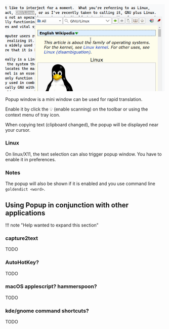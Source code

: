 ![popup window](img/popup.webp)

Popup window is a mini window can be used for rapid translation.

Enable it by click the 💡 (enable scanning) on the toolbar or using the context menu of tray icon.

When copying text (clipboard changed), the popup will be displayed near your cursor. 


### Linux

On linux/X11, the text selection can also trigger popup window. You have to enable it in preferences.

### Notes

The popup will also be shown if it is enabled and you use command line `goldendict <word>`.

## Using Popup in conjunction with other applications

!!! note "Help wanted to expand this section"

### capture2text

TODO

### AutoHotKey?

TODO

### macOS applescript? hammerspoon?

TODO

### kde/gnome command shortcuts?

TODO
